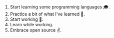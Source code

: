 1. Start learning some programming languages :mortar_board:.
2. Practice a bit of what I've learned :muscle:.
3. Start working :incoming_envelope:.
 1. Learn while working.
 2. Embrace open source :v:.
